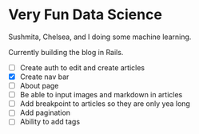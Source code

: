 # Very Fun Data Science
Sushmita, Chelsea, and I doing some machine learning.

Currently building the blog in Rails.

- [ ] Create auth to edit and create articles
- [x] Create nav bar
- [ ] About page
- [ ] Be able to input images and markdown in articles
- [ ] Add breakpoint to articles so they are only yea long
- [ ] Add pagination
- [ ] Ability to add tags
